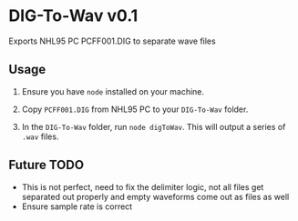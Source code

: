 # DIG-To-Wav v0.1
Exports NHL95 PC PCFF001.DIG to separate wave files

## Usage
1. Ensure you have `node` installed on your machine.

2. Copy `PCFF001.DIG` from NHL95 PC to your `DIG-To-Wav` folder.

3. In the `DIG-To-Wav` folder, run `node digToWav`. This will output a series of `.wav` files.

## Future TODO
- This is not perfect, need to fix the delimiter logic, not all files get separated out properly and empty waveforms come out as files as well
- Ensure sample rate is correct